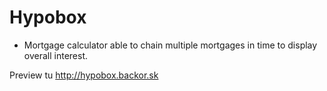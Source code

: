 # Hypobox #

* Mortgage calculator able to chain multiple mortgages in time to display overall interest.

Preview tu http://hypobox.backor.sk
